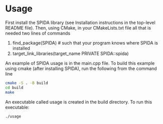 
# Usage #

First install the SPIDA library (see Installation instructions in the top-level README file).
Then, using CMake, in your CMakeLists.txt file all that is needed two lines of commands

1. find_package(SPIDA) # such that your program knows where SPIDA is installed 
2. target_link_libraries(target_name PRIVATE SPIDA::spida) 

An example of SPIDA usage is in the main.cpp file. To build this example using
cmake (after installing SPIDA), run the following from the command line
```bash
cmake -S . -B build
cd build
make
```
An executable called usage is created in the build directory. 
To run this executable:
```bash
./usage
```





